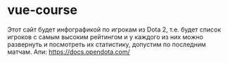 # vue-course

Этот сайт будет инфографикой по игрокам из Dota 2, т.е. будет список игроков с самым высоким рейтингом и у каждого из них можно развернуть и посмотреть их статистику, допустим по последним матчам. Апи: https://docs.opendota.com/